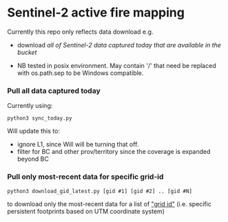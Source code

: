 # Sentinel-2 active fire mapping
Currently this repo only reflects data download e.g. 
* download *all of Sentinel-2 data captured today that are available in the bucket*  

* NB tested in posix environment. May contain '/' that need be replaced with os.path.sep to be Windows compatible.
### Pull all data captured today
Currently using:
```
python3 sync_today.py
```
Will update this to:
* ignore L1, since Will will be turning that off.
* filter for BC and other prov/territory since the coverage is expanded beyond BC

### Pull only most-recent data for specific grid-id
```
python3 download_gid_latest.py [gid #1] [gid #2] .. [gid #N]
```
to download only the most-recent data for a list of ["grid id"](https://eatlas.org.au/data/uuid/f7468d15-12be-4e3f-a246-b2882a324f59) (i.e. specific persistent footprints based on UTM coordinate system)
